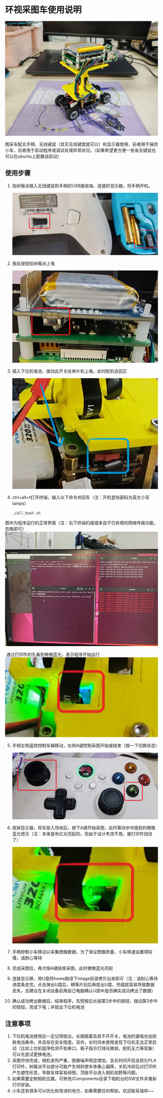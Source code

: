 # 环视采图车使用说明

![image-20250309102941699](./assets/image-20250309102941699.png)

图采车配合手柄、无线键鼠（其实无线键盘就可以）和显示器使用，前者用于操控小车，后者用于启动程序或调试处理异常状况。（如果希望更方便一些省去键鼠也可以在ubuntu上配置自启动）



## 使用步骤

1. 给树莓派插入无线键鼠和手柄的USB接收端，连接好显示器，将手柄开机。

    ![image-20250309112011060](./assets/image-20250309112011060.png)

2. 按此按钮给树莓派上电

    ![image-20250309103746895](./assets/image-20250309103746895.png)

3. 插入下位机电池，拨动此开关给单片机上电，此时舵机会回正

    ![image-20250309104722349](./assets/image-20250309104722349.png)

4. ctrl+alt+t打开终端，输入以下命令并回车（注：开机登陆密码为英文小写lamps）

    ```shell
    ./all_boot.sh
    ```

​	图中为程序运行的正常界面（注：右下终端的报错来自于已弃用的网络传输功能，忽略即可）![image-20250309110715597](./assets/image-20250309110715597.png)

​	通过打印件的孔看到微微蓝光，表示程序开始运行![image-20250309105837531](./assets/image-20250309105837531.png)

5. 手柄左侧遥控控制车辆移动，右侧A键控制采图开始或结束（按一下切换状态）

    ![image-20250309110140710](./assets/image-20250309110140710.png)

6. 拔掉显示器，将车放入场地后，按下A键开始采图，此时第四步中提到的微微蓝光熄灭（注：本来是有红光亮起的，但由于设计考虑不周，被打印件挡住了）

    ![image-20250309110320313](./assets/image-20250309110320313.png)

7. 手柄控制小车移动以采集图像数据，为了保证图像质量，小车移速设置得较慢，请耐心等待
8. 完成采图后，再次按A键结束采图，此时微微蓝光亮起
9. 连接显示屏，用U盘将home路径下image目录拷贝出来即可（注：请耐心等待进度条走完，点击弹出U盘后，稍等片刻后再拔出U盘，热插拔容易导致数据丢失，且建议在关闭设备前用自己电脑确认U盘中是否确实成功拷出了数据）
10. 确认成功拷出数据后，结束程序，先短按后长按第2步中的按钮，拨动第3步中的按钮，完成下电；并拔出下位机电池



## 注意事项

1. 下位机电池使用后一定记得拔出，长期插着及其不开开关，电池的漏电也会损耗电池寿命，并且存在安全隐患。另外，长时间未使用发现下位机无法正常启动（比如上位机程序检测不到串口，板子指示灯绿光微弱，舵机无力等现象）可以先尝试更换电池。
2. 采图尽快完成，相机发热严重，图像噪声明显增加，且长时间开启会软化PLA打印件，树莓派平台部分可能产生倾斜使车体重心偏移，关机冷却后对打印件产生塑性形变，导致车体容易倾倒，顶层平台进入相机视野等问题。
3. 如果需要定制相机位置，可修改/Components目录下相机台的SW文件并重新打印安装。
4. 小车还有很多可以优化和改进的地方，如果需要任何帮助，欢迎联系瑞祥~~
